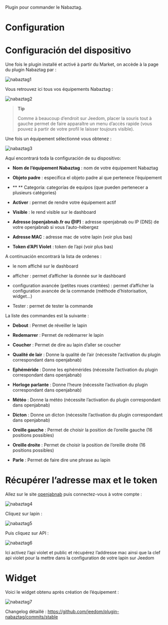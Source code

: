 Plugin pour commander le Nabaztag.

Configuration 
=============

Configuración del dispositivo
=============================

Une fois le plugin installé et activé à partir du Market, on accède à la
page du plugin Nabaztag par :

![nabaztag1](../images/nabaztag1.png)

Vous retrouvez ici tous vos équipements Nabaztag :

![nabaztag2](../images/nabaztag2.png)

> **Tip**
>
> Comme à beaucoup d’endroit sur Jeedom, placer la souris tout à gauche
> permet de faire apparaître un menu d’accès rapide (vous pouvez à
> partir de votre profil le laisser toujours visible).

Une fois un équipement sélectionné vous obtenez :

![nabaztag3](../images/nabaztag3.png)

Aquí encontrará toda la configuración de su dispositivo:

-   **Nom de l’équipement Nabaztag** : nom de votre équipement Nabaztag

-   **Objeto padre** : especifica el objeto padre al que pertenece
    l’équipement

-   ** ** Categoría: categorías de equipos (que pueden pertenecer a
    plusieurs catégories)

-   **Activer** : permet de rendre votre équipement actif

-   **Visible** : le rend visible sur le dashboard

-   **Adresse (openjabnab.fr ou @IP)** : adresse openjabnab ou IP (DNS)
    de votre openjabnab si vous l’auto-hébergez

-   **Adresse MAC** : adresse mac de votre lapin (voir plus bas)

-   **Token d’API Violet** : token de l’api (voir plus bas)

A continuación encontrará la lista de ordenes :

-   le nom affiché sur le dashboard

-   afficher : permet d’afficher la donnée sur le dashboard

-   configuration avancée (petites roues crantées) : permet d’afficher
    la configuration avancée de la commande (méthode
    d’historisation, widget…​)

-   Tester : permet de tester la commande

La liste des commandes est la suivante :

-   **Debout** : Permet de réveiller le lapin

-   **Redemarrer** : Permet de redémarrer le lapin

-   **Coucher** : Permet de dire au lapin d’aller se coucher

-   **Qualité de lair** : Donne la qualité de l’air (nécessite
    l’activation du plugin correspondant dans openjabnab)

-   **Ephéméride** : Donne les ephémérides (nécessite l’activation du
    plugin correspondant dans openjabnab)

-   **Horloge parlante** : Donne l’heure (nécessite l’activation du
    plugin correspondant dans openjabnab)

-   **Météo** : Donne la météo (nécessite l’activation du plugin
    correspondant dans openjabnab)

-   **Dicton** : Donne un dicton (nécessite l’activation du plugin
    correspondant dans openjabnab)

-   **Oreille gauche** : Permet de choisir la position de l’oreille
    gauche (16 positions possibles)

-   **Oreille droite** : Permet de choisir la position de l’oreille
    droite (16 positions possibles)

-   **Parle** : Permet de faire dire une phrase au lapin

Récupérer l’adresse max et le token 
===================================

Allez sur le site [openjabnab](http://openjabnab.fr/ojn_admin/index.php)
puis connectez-vous à votre compte :

![nabaztag4](../images/nabaztag4.png)

Cliquez sur lapin :

![nabaztag5](../images/nabaztag5.png)

Puis cliquez sur API :

![nabaztag6](../images/nabaztag6.png)

Ici activez l’api violet et public et récupérez l’addresse mac ainsi que
la clef api violet pour la mettre dans la configuration de votre lapin
sur Jeedom

Widget 
======

Voici le widget obtenu après création de l’équipement :

![nabaztag7](../images/nabaztag7.png)

Changelog détaillé :
<https://github.com/jeedom/plugin-nabaztag/commits/stable>
